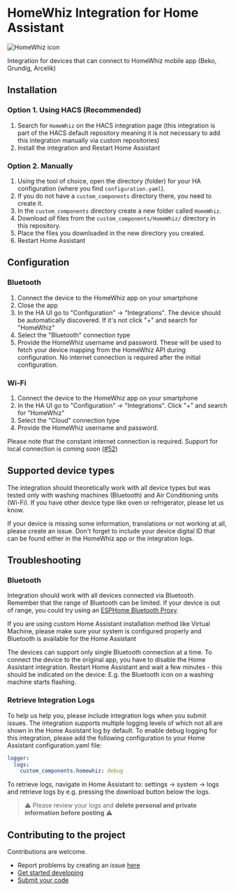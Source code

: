 # HomeWhiz Integration for Home Assistant

![HomeWhiz icon](./icons/icon.png)

Integration for devices that can connect to HomeWhiz mobile app (Beko, Grundig, Arcelik)

## Installation

### Option 1. Using HACS (Recommended)

1. Search for `HomeWhiz` on the HACS integration page (this integration is part of the HACS default repository meaning it is not necessary to add this integration manually via custom repositories)
2. Install the integration and Restart Home Assistant

### Option 2. Manually

1. Using the tool of choice, open the directory (folder) for your HA configuration (where you find `configuration.yaml`).
2. If you do not have a `custom_components` directory there, you need to create it.
3. In the `custom_components` directory create a new folder called `HomeWhiz`.
4. Download _all_ files from the `custom_components/HomeWhiz/` directory in this repository.
5. Place the files you downloaded in the new directory you created.
6. Restart Home Assistant

## Configuration

### Bluetooth 

1. Connect the device to the HomeWhiz app on your smartphone
2. Close the app
4. In the HA UI go to "Configuration" -> "Integrations". The device should be automatically discovered. If it's not click "+" and search for "HomeWhiz"
5. Select the "Bluetooth" connection type 
6. Provide the HomeWhiz username and password. These will be used to fetch your device mapping from the HomeWhiz API during configuration. No internet connection is required after the initial configuration. 

### Wi-Fi

1. Connect the device to the HomeWhiz app on your smartphone
4. In the HA UI go to "Configuration" -> "Integrations". Click "+" and search for "HomeWhiz"
5. Select the "Cloud" connection type 
6. Provide the HomeWhiz username and password.

Please note that the constant internet connection is required. Support for local connection is coming soon ([#52](https://github.com/rowysock/home-assistant-HomeWhiz/issues/52))

## Supported device types

The integration should theoretically work with all device types but was tested only with washing machines (Bluetooth) and Air Conditioning units (Wi-Fi). 
If you have other device type like oven or refrigerator, please let us know.

If your device is missing some information, translations or not working at all, please create an issue. 
Don't forget to include your device digital ID that can be found either in the HomeWhiz app or the integration logs. 

## Troubleshooting

### Bluetooth
Integration should work with all devices connected via Bluetooth. Remember that the range of Bluetooth can be limited. If your device is out of range, you could try using an [ESPHome Bluetooth Proxy](https://esphome.github.io/bluetooth-proxies/).  

If you are using custom Home Assistant installation method like Virtual Machine, please make sure your system is configured properly and Bluetooth is available for the Home Assistant

The devices can support only single Bluetooth connection at a time.
To connect the device to the original app, you have to disable the Home Assistant integration. Restart Home Assistant and wait a few minutes - this should be indicated on the device: E.g. the Bluetooth icon on a washing machine starts flashing.

### Retrieve Integration Logs

To help us help you, please include integration logs when you submit issues. The integration supports multiple logging levels of which not all are shown in the Home Assistant log by default. To enable debug logging for this integration, please add the following configuration to your Home Assistant configuration.yaml file:
```yaml
logger:
  logs:
    custom_components.homewhiz: debug
```
To retrieve logs, navigate in Home Assistant to: settings -> system -> logs and retrieve logs by e.g. pressing the download button below the logs.  
> :warning: Please review your logs and **delete personal and private information before posting** :warning:

## Contributing to the project

Contributions are welcome. 
- Report problems by creating an issue [here](https://github.com/rowysock/home-assistant-HomeWhiz/issues)
- [Get started developing](./linux_dev.md)
- [Submit your code](https://github.com/rowysock/home-assistant-HomeWhiz/pulls)
